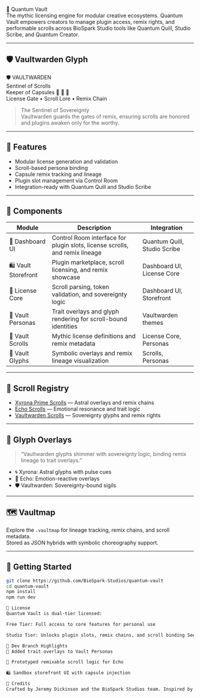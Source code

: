 🧿 Quantum Vault  
The mythic licensing engine for modular creative ecosystems. Quantum Vault empowers creators to manage plugin access, remix rights, and performable scrolls across BioSpark Studio tools like Quantum Quill, Studio Scribe, and Quantum Creator.

---

## 🛡️ Vaultwarden Glyph  
🛡️ VAULTWARDEN  
Sentinel of Scrolls  
Keeper of Capsules 🔐 📜 🧬  
License Gate • Scroll Lore • Remix Chain

> The Sentinel of Sovereignty  
Vaultwarden guards the gates of remix, ensuring scrolls are honored and plugins awaken only for the worthy.

---

## 🔧 Features  
- Modular license generation and validation  
- Scroll-based persona binding  
- Capsule remix tracking and lineage  
- Plugin slot management via Control Room  
- Integration-ready with Quantum Quill and Studio Scribe  

---

## 🧩 Components  
| Module | Description | Integration |
|--------|-------------|-------------|
| 🧪 Dashboard UI | Control Room interface for plugin slots, license scrolls, and remix lineage | Quantum Quill, Studio Scribe |
| 🛍️ Vault Storefront | Plugin marketplace, scroll licensing, and remix showcase | Dashboard UI, License Core |
| 🔐 License Core | Scroll parsing, token validation, and sovereignty logic | Dashboard UI, Storefront |
| 🧬 Vault Personas | Trait overlays and glyph rendering for scroll-bound identities | Vaultwarden themes |
| 📜 Vault Scrolls | Mythic license definitions and remix metadata | License Core, Personas |
| 🧬 Vault Glyphs | Symbolic overlays and remix lineage visualization | Scrolls, Personas |

---

## 📜 Scroll Registry  
- [Xyrona Prime Scrolls](https://github.com/BioSpark-Studios/quantum-vault/tree/main/scrolls#xyrona) — Astral overlays and remix chains  
- [Echo Scrolls](https://github.com/BioSpark-Studios/quantum-vault/tree/main/scrolls#echo) — Emotional resonance and trait logic  
- [Vaultwarden Scrolls](https://github.com/BioSpark-Studios/quantum-vault/tree/main/scrolls#vaultwarden) — Sovereignty glyphs and remix rights  

---

## 🧬 Glyph Overlays  
> “Vaultwarden glyphs shimmer with sovereignty logic, binding remix lineage to trait overlays.”

- 🌀 Xyrona: Astral glyphs with pulse cues  
- 💠 Echo: Emotion-reactive overlays  
- 🛡️ Vaultwarden: Sovereignty-bound sigils  

---

## 🗺️ Vaultmap  
Explore the `.vaultmap` for lineage tracking, remix chains, and scroll metadata.  
Stored as JSON hybrids with symbolic choreography support.

---

## 🚀 Getting Started  
```bash
git clone https://github.com/BioSpark-Studios/quantum-vault  
cd quantum-vault  
npm install  
npm run dev

📜 License
Quantum Vault is dual-tier licensed:

Free Tier: Full access to core features for personal use

Studio Tier: Unlocks plugin slots, remix chains, and scroll binding See LICENSE.md for details.

🧠 Dev Branch Highlights
🧬 Added trait overlays to Vault Personas

📜 Prototyped remixable scroll logic for Echo

🛍️ Sandbox storefront UI with capsule injection

🌌 Credits
Crafted by Jeremy Dickinson and the BioSpark Studios team. Inspired by the mythic modularity of creative sovereignty.
